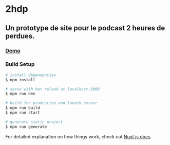 # 2hdp 

## Un prototype de site pour le podcast 2 heures de perdues. 

<h3>
    <a href="https://www.2hdp-dev.com">
        Demo
    </a>
</h3>

### Build Setup

```bash
# install dependencies
$ npm install

# serve with hot reload at localhost:3000
$ npm run dev

# build for production and launch server
$ npm run build
$ npm run start

# generate static project
$ npm run generate
```

For detailed explanation on how things work, check out [Nuxt.js docs](https://nuxtjs.org).
